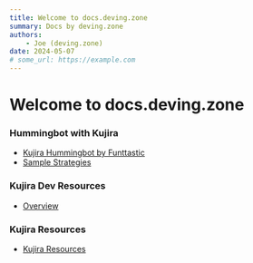 ```yaml
---
title: Welcome to docs.deving.zone
summary: Docs by deving.zone
authors:
    - Joe (deving.zone)    
date: 2024-05-07
# some_url: https://example.com
---
```


# Welcome to docs.deving.zone


### Hummingbot with Kujira

- [Kujira Hummingbot by Funttastic](hummingbot/kujira-funttastic/index.md)
- [Sample Strategies](hummingbot/kujira-funttastic/sample-strategies.md)

### Kujira Dev Resources

- [Overview](kujira-dev/index.md)

### Kujira Resources

- [Kujira Resources](kujira-resources/index.md)